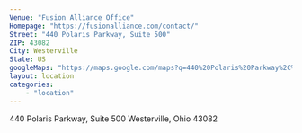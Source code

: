 ```yaml
---
Venue: "Fusion Alliance Office"
Homepage: "https://fusionalliance.com/contact/"	
Street:	"440 Polaris Parkway, Suite 500"
ZIP: 43082
City: Westerville
State: US
googleMaps: "https://maps.google.com/maps?q=440%20Polaris%20Parkway%2C%20Suite%20500&t=&z=14&ie=UTF8&iwloc=&output=embed"
layout: location
categories: 
    - "location"
---
```


440 Polaris Parkway, Suite 500
Westerville, Ohio 43082
